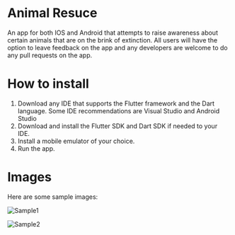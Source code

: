 # Animal Resuce

An app for both IOS and Android that attempts to raise awareness about certain animals that are on the brink of extinction. All users will have the option to leave feedback on the app and any developers are welcome to do any pull requests on the app.

# How to install

1. Download any IDE that supports the Flutter framework and the Dart language. Some IDE recommendations are Visual Studio and Android Studio
2. Download and install the Flutter SDK and Dart SDK if needed to your IDE.
3. Install a mobile emulator of your choice.
4. Run the app.

# Images

Here are some sample images:

![Sample1](https://user-images.githubusercontent.com/48700188/172508915-fe48c2eb-0433-4955-a722-c944c4ed1c09.PNG)

![Sample2](https://user-images.githubusercontent.com/48700188/172508922-afde834d-4f36-44ac-b728-0271f7432de1.PNG)
